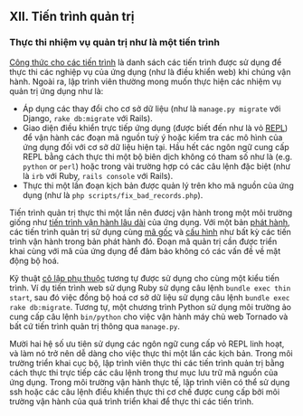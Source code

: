 ## XII. Tiến trình quản trị
### Thực thi nhiệm vụ quản trị như là một tiến trình 

[Công thức cho các tiến trình](./concurrency) là danh sách các tiến trình được sử dụng để thực thi các nghiệp vụ của ứng dụng (như là điều khiển web) khi chúng vận hành. Ngoài ra, lập trình viên thường mong muốn thực hiện các nhiệm vụ quản trị ứng dụng như là: 

* Áp dụng các thay đổi cho cơ sở dữ liệu (như là `manage.py migrate` với Django, `rake db:migrate` với Rails).
* Giao diện điều khiển trực tiếp ứng dụng (được biết đến như là vỏ [REPL](https://en.wikipedia.org/wiki/Read-eval-print_loop)) để vận hành các đoạn mã nguồn tuỳ ý hoặc kiểm tra các mô hình của ứng dụng đối với cơ sở dữ liệu hiện tại. Hầu hết các ngôn ngữ cung cấp REPL bằng cách thực thi một bộ biên dịch không có tham số như là (e.g. `python` or `perl`) hoặc trong vài trường hợp có các câu lệnh đặc biệt (như là `irb` với Ruby, `rails console` với Rails).
* Thực thi một lần đoạn kịch bản được quản lý trên kho mã nguồn của ứng dụng (như là `php scripts/fix_bad_records.php`).

Tiến trình quản trị thực thi một lần nên đươcj vận hành trong một môi trường giống như [tiến trình vận hành lâu dài](./processes) của ứng dụng. Với một bản [phát hành](./build-release-run), các tiến trình quản trị sử dụng cùng [mã gốc](./codebase) và [cấu hình](./config) như bất kỳ các tiến trình vận hành trong bản phát hành đó. Đoạn mã quản trị cần được triển khai cùng với mã của ứng dụng để đảm bảo không có các vấn đề về mặt động bộ hoá.

Kỹ thuật [cô lập phụ thuộc](./dependencies) tương tự được sử dụng cho cùng một kiểu tiến trình. Ví dụ tiến trình web sử dụng Ruby sử dụng câu lệnh `bundle exec thin start`, sau đó việc đồng bộ hoá cơ sở dữ liệu sử dụng câu lệnh `bundle exec rake db:migrate`. Tương tự, một chương trình Python sử dụng môi trường ảo cung cấp câu lệnh `bin/python` cho việc vận hành máy chủ web Tornado và bất cứ tiến trình quản trị thông qua `manage.py`.

Mười hai hệ số ưu tiên sử dụng các ngôn ngữ cung cấp vỏ REPL linh hoạt, và làm nó trở nên dễ dàng cho việc thực thi một lần các kịch bản. Trong môi trường triển khai cục bộ, lập trình viên thực thi các tiến trình quản trị bằng cách thực thi trực tiếp các câu lệnh trong thư mục lưu trữ mã nguồn của ứng dụng. Trong môi trường vận hành thực tế, lập trình viên có thể sử dụng ssh hoặc các câu lệnh điều khiển thực thi cơ chế được cung cấp bởi môi trường vận hành của quá trình triển khai để thực thi các tiến trình.
